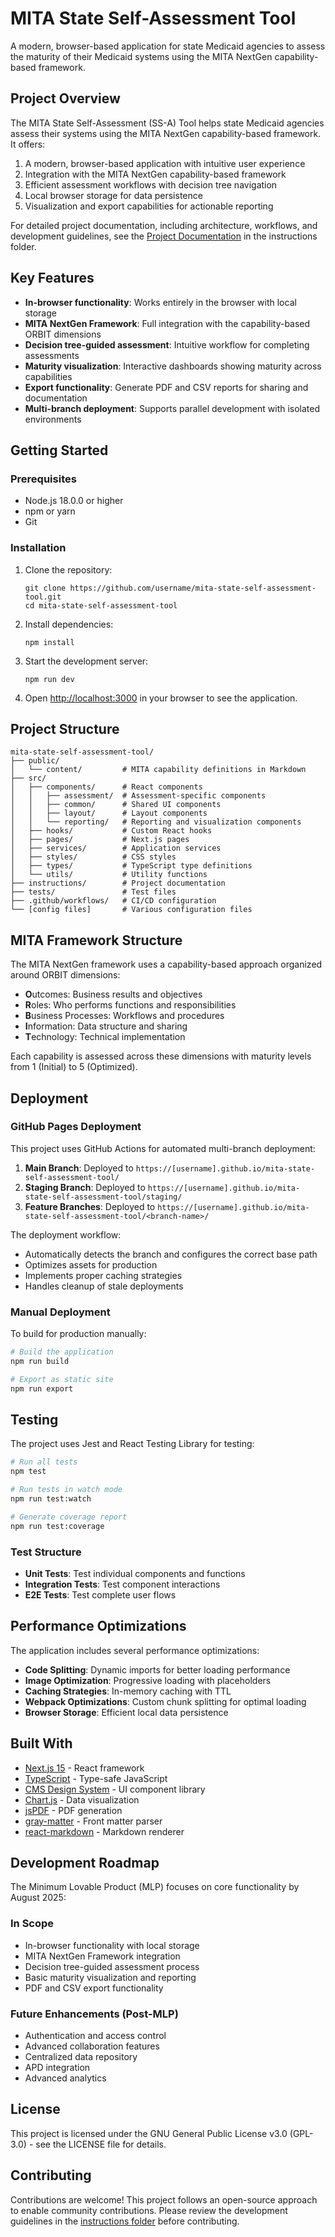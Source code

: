 # MITA State Self-Assessment Tool

A modern, browser-based application for state Medicaid agencies to assess the maturity of their Medicaid systems using the MITA NextGen capability-based framework.

## Project Overview

The MITA State Self-Assessment (SS-A) Tool helps state Medicaid agencies assess their systems using the MITA NextGen capability-based framework. It offers:

1. A modern, browser-based application with intuitive user experience
2. Integration with the MITA NextGen capability-based framework
3. Efficient assessment workflows with decision tree navigation
4. Local browser storage for data persistence
5. Visualization and export capabilities for actionable reporting

For detailed project documentation, including architecture, workflows, and development guidelines, see the [Project Documentation](instructions/index.md) in the instructions folder.

## Key Features

- **In-browser functionality**: Works entirely in the browser with local storage
- **MITA NextGen Framework**: Full integration with the capability-based ORBIT dimensions
- **Decision tree-guided assessment**: Intuitive workflow for completing assessments
- **Maturity visualization**: Interactive dashboards showing maturity across capabilities
- **Export functionality**: Generate PDF and CSV reports for sharing and documentation
- **Multi-branch deployment**: Supports parallel development with isolated environments

## Getting Started

### Prerequisites

- Node.js 18.0.0 or higher
- npm or yarn
- Git

### Installation

1. Clone the repository:
   ```
   git clone https://github.com/username/mita-state-self-assessment-tool.git
   cd mita-state-self-assessment-tool
   ```

2. Install dependencies:
   ```
   npm install
   ```

3. Start the development server:
   ```
   npm run dev
   ```

4. Open [http://localhost:3000](http://localhost:3000) in your browser to see the application.

## Project Structure

```
mita-state-self-assessment-tool/
├── public/
│   └── content/         # MITA capability definitions in Markdown
├── src/
│   ├── components/      # React components
│   │   ├── assessment/  # Assessment-specific components
│   │   ├── common/      # Shared UI components
│   │   ├── layout/      # Layout components
│   │   └── reporting/   # Reporting and visualization components
│   ├── hooks/           # Custom React hooks
│   ├── pages/           # Next.js pages
│   ├── services/        # Application services
│   ├── styles/          # CSS styles
│   ├── types/           # TypeScript type definitions
│   └── utils/           # Utility functions
├── instructions/        # Project documentation
├── tests/               # Test files
├── .github/workflows/   # CI/CD configuration
└── [config files]       # Various configuration files
```

## MITA Framework Structure

The MITA NextGen framework uses a capability-based approach organized around ORBIT dimensions:

- **O**utcomes: Business results and objectives
- **R**oles: Who performs functions and responsibilities
- **B**usiness Processes: Workflows and procedures
- **I**nformation: Data structure and sharing
- **T**echnology: Technical implementation

Each capability is assessed across these dimensions with maturity levels from 1 (Initial) to 5 (Optimized).

## Deployment

### GitHub Pages Deployment

This project uses GitHub Actions for automated multi-branch deployment:

1. **Main Branch**: Deployed to `https://[username].github.io/mita-state-self-assessment-tool/`
2. **Staging Branch**: Deployed to `https://[username].github.io/mita-state-self-assessment-tool/staging/`
3. **Feature Branches**: Deployed to `https://[username].github.io/mita-state-self-assessment-tool/<branch-name>/`

The deployment workflow:
- Automatically detects the branch and configures the correct base path
- Optimizes assets for production
- Implements proper caching strategies
- Handles cleanup of stale deployments

### Manual Deployment

To build for production manually:

```bash
# Build the application
npm run build

# Export as static site
npm run export
```

## Testing

The project uses Jest and React Testing Library for testing:

```bash
# Run all tests
npm test

# Run tests in watch mode
npm run test:watch

# Generate coverage report
npm run test:coverage
```

### Test Structure

- **Unit Tests**: Test individual components and functions
- **Integration Tests**: Test component interactions
- **E2E Tests**: Test complete user flows

## Performance Optimizations

The application includes several performance optimizations:

- **Code Splitting**: Dynamic imports for better loading performance
- **Image Optimization**: Progressive loading with placeholders
- **Caching Strategies**: In-memory caching with TTL
- **Webpack Optimizations**: Custom chunk splitting for optimal loading
- **Browser Storage**: Efficient local data persistence

## Built With

- [Next.js 15](https://nextjs.org/) - React framework
- [TypeScript](https://www.typescriptlang.org/) - Type-safe JavaScript
- [CMS Design System](https://design.cms.gov/) - UI component library
- [Chart.js](https://www.chartjs.org/) - Data visualization
- [jsPDF](https://github.com/parallax/jsPDF) - PDF generation
- [gray-matter](https://github.com/jonschlinkert/gray-matter) - Front matter parser
- [react-markdown](https://github.com/remarkjs/react-markdown) - Markdown renderer

## Development Roadmap

The Minimum Lovable Product (MLP) focuses on core functionality by August 2025:

### In Scope
- In-browser functionality with local storage
- MITA NextGen Framework integration
- Decision tree-guided assessment process
- Basic maturity visualization and reporting
- PDF and CSV export functionality

### Future Enhancements (Post-MLP)
- Authentication and access control
- Advanced collaboration features
- Centralized data repository
- APD integration
- Advanced analytics

## License

This project is licensed under the GNU General Public License v3.0 (GPL-3.0) - see the LICENSE file for details.

## Contributing

Contributions are welcome! This project follows an open-source approach to enable community contributions. Please review the development guidelines in the [instructions folder](instructions/development_guide.md) before contributing.